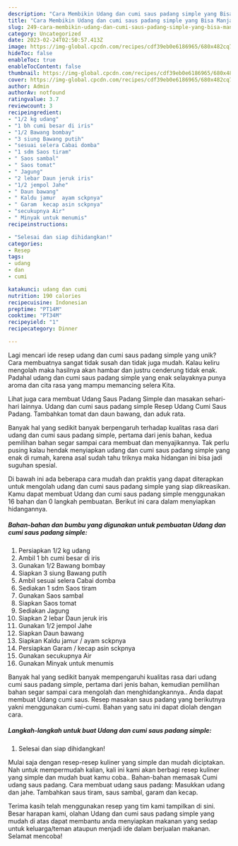```yaml
---
description: "Cara Membikin Udang dan cumi saus padang simple yang Bisa Manjain Lidah"
title: "Cara Membikin Udang dan cumi saus padang simple yang Bisa Manjain Lidah"
slug: 249-cara-membikin-udang-dan-cumi-saus-padang-simple-yang-bisa-manjain-lidah
category: Uncategorized
date: 2023-02-24T02:50:57.413Z
image: https://img-global.cpcdn.com/recipes/cdf39eb0e6186965/680x482cq70/udang-dan-cumi-saus-padang-simple-foto-resep-utama.jpg
hideToc: false
enableToc: true
enableTocContent: false
thumbnail: https://img-global.cpcdn.com/recipes/cdf39eb0e6186965/680x482cq70/udang-dan-cumi-saus-padang-simple-foto-resep-utama.jpg
cover: https://img-global.cpcdn.com/recipes/cdf39eb0e6186965/680x482cq70/udang-dan-cumi-saus-padang-simple-foto-resep-utama.jpg
author: Admin
authorAv: notfound
ratingvalue: 3.7
reviewcount: 3
recipeingredient:
- "1/2 kg udang"
- "1 bh cumi besar di iris"
- "1/2 Bawang bombay"
- "3 siung Bawang putih"
- "sesuai selera Cabai domba"
- "1 sdm Saos tiram"
- " Saos sambal"
- " Saos tomat"
- " Jagung"
- "2 lebar Daun jeruk iris"
- "1/2 jempol Jahe"
- " Daun bawang"
- " Kaldu jamur  ayam sckpnya"
- " Garam  kecap asin sckpnya"
- "secukupnya Air"
- " Minyak untuk menumis"
recipeinstructions:

- "Selesai dan siap dihidangkan!"
categories:
- Resep
tags:
- udang
- dan
- cumi

katakunci: udang dan cumi 
nutrition: 190 calories
recipecuisine: Indonesian
preptime: "PT14M"
cooktime: "PT34M"
recipeyield: "1"
recipecategory: Dinner

---
```





Lagi mencari ide resep udang dan cumi saus padang simple yang unik? Cara membuatnya sangat tidak susah dan tidak juga mudah. Kalau keliru mengolah maka hasilnya akan hambar dan justru cenderung tidak enak. Padahal udang dan cumi saus padang simple yang enak selayaknya punya aroma dan cita rasa yang mampu memancing selera Kita.





Lihat juga cara membuat Udang Saus Padang Simple dan masakan sehari-hari lainnya. Udang dan cumi saus padang simple Resep Udang Cumi Saus Padang. Tambahkan tomat dan daun bawang, dan aduk rata.

Banyak hal yang sedikit banyak berpengaruh terhadap kualitas rasa dari udang dan cumi saus padang simple, pertama dari jenis bahan, kedua pemilihan bahan segar sampai cara membuat dan menyajikannya. Tak perlu pusing kalau hendak menyiapkan udang dan cumi saus padang simple yang enak di rumah, karena asal sudah tahu triknya maka hidangan ini bisa jadi suguhan spesial.






Di bawah ini ada beberapa cara mudah dan praktis yang dapat diterapkan untuk mengolah udang dan cumi saus padang simple yang siap dikreasikan. Kamu dapat membuat Udang dan cumi saus padang simple menggunakan 16 bahan dan 0 langkah pembuatan. Berikut ini cara dalam menyiapkan hidangannya.

<!--inarticleads1-->

##### Bahan-bahan dan bumbu yang digunakan untuk pembuatan Udang dan cumi saus padang simple:

1. Persiapkan 1/2 kg udang
1. Ambil 1 bh cumi besar di iris
1. Gunakan 1/2 Bawang bombay
1. Siapkan 3 siung Bawang putih
1. Ambil sesuai selera Cabai domba
1. Sediakan 1 sdm Saos tiram
1. Gunakan  Saos sambal
1. Siapkan  Saos tomat
1. Sediakan  Jagung
1. Siapkan 2 lebar Daun jeruk iris
1. Gunakan 1/2 jempol Jahe
1. Siapkan  Daun bawang
1. Siapkan  Kaldu jamur / ayam sckpnya
1. Persiapkan  Garam / kecap asin sckpnya
1. Gunakan secukupnya Air
1. Gunakan  Minyak untuk menumis


Banyak hal yang sedikit banyak mempengaruhi kualitas rasa dari udang cumi saus padang simple, pertama dari jenis bahan, kemudian pemilihan bahan segar sampai cara mengolah dan menghidangkannya.. Anda dapat membuat Udang cumi saus. Resep masakan saus padang yang berikutnya yakni menggunakan cumi-cumi. Bahan yang satu ini dapat diolah dengan cara. 

<!--inarticleads2-->

##### Langkah-langkah untuk buat Udang dan cumi saus padang simple:


1. Selesai dan siap dihidangkan!

Mulai saja dengan resep-resep kuliner yang simple dan mudah diciptakan. Nah untuk mempermudah kalian, kali ini kami akan berbagi resep kuliner yang simple dan mudah buat kamu coba.. Bahan-bahan memasak Cumi udang saus padang. Cara membuat udang saus padang: Masukkan udang dan jahe. Tambahkan saus tiram, saus sambal, garam dan kecap. 

Terima kasih telah menggunakan resep yang tim kami tampilkan di sini. Besar harapan kami, olahan Udang dan cumi saus padang simple yang mudah di atas dapat membantu anda menyiapkan makanan yang sedap untuk keluarga/teman ataupun menjadi ide dalam berjualan makanan. Selamat mencoba!
